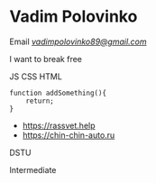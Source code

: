 # Vadim Polovinko

Email
*vadimpolovinko89@gmail.com*

I want to break free

JS CSS HTML

```
function addSomething(){
	return;
}
```

- https://rassvet.help
- https://chin-chin-auto.ru

DSTU

Intermediate

